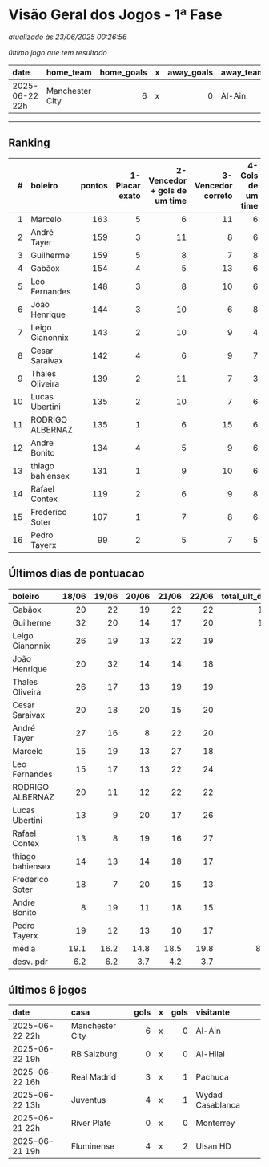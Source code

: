 # Visão Geral dos Jogos - 1ª Fase

_atualizado às 23/06/2025 00:26:56_

_último jogo que tem resultado_

| date           | home_team       |   home_goals | x   |   away_goals | away_team   |
|:---------------|:----------------|-------------:|:----|-------------:|:------------|
| 2025-06-22 22h | Manchester City |            6 | x   |            0 | Al-Ain      |



---
## Ranking
|   # | boleiro          |   pontos |   1-Placar exato |   2-Vencedor + gols de um time |   3-Vencedor correto |   4-Gols de um time |   5-Nenhum acerto |
|----:|:-----------------|---------:|-----------------:|-------------------------------:|---------------------:|--------------------:|------------------:|
|   1 | Marcelo          |      163 |                5 |                              6 |                   11 |                   6 |                 4 |
|   2 | André Tayer      |      159 |                3 |                             11 |                    8 |                   6 |                 4 |
|   3 | Guilherme        |      159 |                5 |                              8 |                    7 |                   8 |                 4 |
|   4 | Gabãox           |      154 |                4 |                              5 |                   13 |                   6 |                 4 |
|   5 | Leo Fernandes    |      148 |                3 |                              8 |                   10 |                   6 |                 5 |
|   6 | João Henrique    |      144 |                3 |                             10 |                    6 |                   8 |                 5 |
|   7 | Leigo Gianonnix  |      143 |                2 |                             10 |                    9 |                   4 |                 7 |
|   8 | Cesar Saraivax   |      142 |                4 |                              6 |                    9 |                   7 |                 6 |
|   9 | Thales Oliveira  |      139 |                2 |                             11 |                    7 |                   3 |                 9 |
|  10 | Lucas Ubertini   |      135 |                2 |                             10 |                    7 |                   6 |                 7 |
|  11 | RODRIGO ALBERNAZ |      135 |                1 |                              6 |                   15 |                   6 |                 4 |
|  12 | Andre Bonito     |      134 |                4 |                              5 |                    9 |                   6 |                 8 |
|  13 | thiago bahiensex |      131 |                1 |                              9 |                   10 |                   6 |                 6 |
|  14 | Rafael Contex    |      119 |                2 |                              6 |                    9 |                   8 |                 7 |
|  15 | Frederico Soter  |      107 |                1 |                              7 |                    8 |                   6 |                10 |
|  16 | Pedro Tayerx     |       99 |                2 |                              5 |                    7 |                   5 |                13 |

## Últimos dias de pontuacao
| boleiro          |   18/06 |   19/06 |   20/06 |   21/06 |   22/06 |   total_ult_dias |
|:-----------------|--------:|--------:|--------:|--------:|--------:|-----------------:|
| Gabãox           |    20   |    22   |    19   |    22   |    22   |            105   |
| Guilherme        |    32   |    20   |    14   |    17   |    20   |            103   |
| Leigo Gianonnix  |    26   |    19   |    13   |    22   |    19   |             99   |
| João Henrique    |    20   |    32   |    14   |    14   |    18   |             98   |
| Thales Oliveira  |    26   |    17   |    13   |    19   |    19   |             94   |
| Cesar Saraivax   |    20   |    18   |    20   |    15   |    20   |             93   |
| André Tayer      |    27   |    16   |     8   |    22   |    20   |             93   |
| Marcelo          |    15   |    19   |    13   |    27   |    18   |             92   |
| Leo Fernandes    |    15   |    17   |    13   |    22   |    24   |             91   |
| RODRIGO ALBERNAZ |    20   |    11   |    12   |    22   |    22   |             87   |
| Lucas Ubertini   |    13   |     9   |    20   |    17   |    26   |             85   |
| Rafael Contex    |    13   |     8   |    19   |    16   |    27   |             83   |
| thiago bahiensex |    14   |    13   |    14   |    18   |    17   |             76   |
| Frederico Soter  |    18   |     7   |    20   |    15   |    13   |             73   |
| Andre Bonito     |     8   |    19   |    11   |    18   |    15   |             71   |
| Pedro Tayerx     |    19   |    12   |    13   |    10   |    17   |             71   |
| média            |    19.1 |    16.2 |    14.8 |    18.5 |    19.8 |             88.4 |
| desv. pdr        |     6.2 |     6.2 |     3.7 |     4.2 |     3.7 |             11   |

## últimos 6 jogos
| date           | casa            |   gols | x   |   gols | visitante        |
|:---------------|:----------------|-------:|:----|-------:|:-----------------|
| 2025-06-22 22h | Manchester City |      6 | x   |      0 | Al-Ain           |
| 2025-06-22 19h | RB Salzburg     |      0 | x   |      0 | Al-Hilal         |
| 2025-06-22 16h | Real Madrid     |      3 | x   |      1 | Pachuca          |
| 2025-06-22 13h | Juventus        |      4 | x   |      1 | Wydad Casablanca |
| 2025-06-21 22h | River Plate     |      0 | x   |      0 | Monterrey        |
| 2025-06-21 19h | Fluminense      |      4 | x   |      2 | Ulsan HD         |
